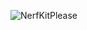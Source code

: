 ![NerfKitPlease](https://github-readme-stats.vercel.app/api?username=nerfkitpleaseID&show_icons=true&theme=default)
